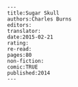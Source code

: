 
    ---
    title:Sugar Skull
    authors:Charles Burns
    editors:
    translator:
    date:2015-02-21
    rating:
    re-read:
    pages:80
    non-fiction:
    comic:TRUE
    published:2014
    ---

    
